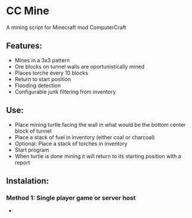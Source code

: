 # CC Mine
 A mining script for Minecraft mod ComputerCraft

## Features:
- Mines in a 3x3 pattern
- Ore blocks on tunnel walls are oportunistically mined
- Places torche every 10 blocks
- Return to start position
- Flooding detection
- Configurable junk filtering from inventory

## Use:
- Place mining turtle facing the wall in what would be the bottom center block of tunnel
- Place a stack of fuel in inventory (either coal or charcoal)
- Optional: Place a stack of torches in inventory
- Start program
- When turtle is done mining it will return to its starting position with a report

## Instalation:

### Method 1: Single player game or server host
- 
